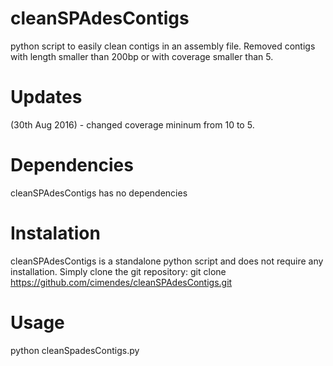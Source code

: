 # cleanSPAdesContigs

python script to easily clean contigs in an assembly file. Removed contigs with length smaller than 200bp or with coverage smaller than 5. 

# Updates
  (30th Aug 2016) - changed coverage mininum from 10 to 5.

# Dependencies
cleanSPAdesContigs has no dependencies

# Instalation
cleanSPAdesContigs is a standalone python script and does not require any installation. Simply clone the git repository:
  git clone https://github.com/cimendes/cleanSPAdesContigs.git

# Usage
  python cleanSpadesContigs.py <contig to clean> <name of the output file>

